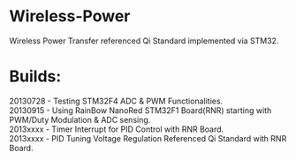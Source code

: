 Wireless-Power
==============

Wireless Power Transfer referenced Qi Standard implemented via STM32.

Builds:
=======

20130728 - Testing STM32F4 ADC & PWM Functionalities.<br>
20130915 - Using RainBow NanoRed STM32F1 Board(RNR) starting with PWM/Duty Modulation & ADC sensing.<br>
2013xxxx - Timer Interrupt for PID Control with RNR Board.<br>
2013xxxx - PID Tuning Voltage Regulation Referenced Qi Standard with RNR Board.<br>
